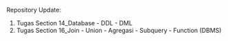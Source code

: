 Repository Update:

1. Tugas Section 14_Database - DDL - DML
2. Tugas Section 16_Join - Union - Agregasi - Subquery - Function (DBMS)
